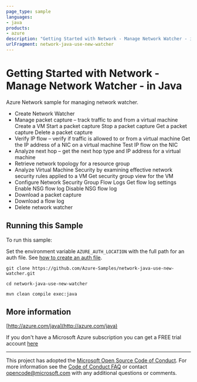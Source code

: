 ```yaml
---
page_type: sample
languages:
- java
products:
- azure
description: "Getting Started with Network - Manage Network Watcher - in Java"
urlFragment: network-java-use-new-watcher
---
```


# Getting Started with Network - Manage Network Watcher - in Java #


  Azure Network sample for managing network watcher.
   - Create Network Watcher
   - Manage packet capture – track traffic to and from a virtual machine
       Create a VM
       Start a packet capture
       Stop a packet capture
       Get a packet capture
       Delete a packet capture
   - Verify IP flow – verify if traffic is allowed to or from a virtual machine
       Get the IP address of a NIC on a virtual machine
       Test IP flow on the NIC
   - Analyze next hop – get the next hop type and IP address for a virtual machine
   - Retrieve network topology for a resource group
   - Analyze Virtual Machine Security by examining effective network security rules applied to a VM
       Get security group view for the VM
   - Configure Network Security Group Flow Logs
       Get flow log settings
       Enable NSG flow log
       Disable NSG flow log
   - Download a packet capture
   - Download a flow log
   - Delete network watcher
 

## Running this Sample ##

To run this sample:

Set the environment variable `AZURE_AUTH_LOCATION` with the full path for an auth file. See [how to create an auth file](https://github.com/Azure/azure-libraries-for-java/blob/master/AUTH.md).

    git clone https://github.com/Azure-Samples/network-java-use-new-watcher.git

    cd network-java-use-new-watcher

    mvn clean compile exec:java

## More information ##

[http://azure.com/java](http://azure.com/java)

If you don't have a Microsoft Azure subscription you can get a FREE trial account [here](http://go.microsoft.com/fwlink/?LinkId=330212)

---

This project has adopted the [Microsoft Open Source Code of Conduct](https://opensource.microsoft.com/codeofconduct/). For more information see the [Code of Conduct FAQ](https://opensource.microsoft.com/codeofconduct/faq/) or contact [opencode@microsoft.com](mailto:opencode@microsoft.com) with any additional questions or comments.
